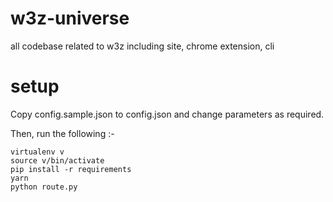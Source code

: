 # w3z-universe
all codebase related to w3z including site, chrome extension, cli

# setup 

Copy config.sample.json to config.json and change parameters as required. 

Then, run the following :- 

```
virtualenv v
source v/bin/activate
pip install -r requirements
yarn
python route.py
```
